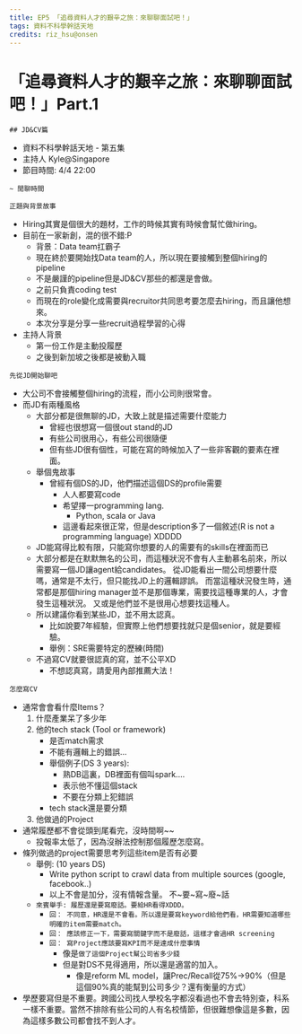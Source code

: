 ```yaml
---
title: EP5 「追尋資料人才的艱辛之旅：來聊聊面試吧！」 
tags: 資料不科學幹話天地
credits: riz_hsu@onsen
---
```


# 「追尋資料人才的艱辛之旅：來聊聊面試吧！」Part.1
    ## JD&CV篇

* 資料不科學幹話天地 - 第五集
* 主持人 Kyle@Singapore
* 節目時間: 4/4 22:00

```~ 閒聊時間``` 

```正題與背景故事```

* Hiring其實是個很大的題材，工作的時候其實有時候會幫忙做hiring。
* 目前在一家新創，混的很不錯:P
    * 背景：Data team扛霸子
    * 現在終於要開始找Data team的人，所以現在要接觸到整個hiring的pipeline
    * 不是嚴謹的pipeline但是JD&CV那些的都還是會做。
    * 之前只負責coding test
    * 而現在的role變化成需要與recruitor共同思考要怎麼去hiring，而且讓他想來。
    * 本次分享是分享一些recruit過程學習的心得
* 主持人背景
    * 第一份工作是主動投履歷
    * 之後到新加坡之後都是被動入職

```先從JD開始聊吧```

* 大公司不會接觸整個hiring的流程，而小公司則很常會。
* 而JD有兩種風格
    * 大部分都是很無聊的JD，大致上就是描述需要什麼能力
        * 曾經也很想寫一個很out stand的JD
        * 有些公司很用心，有些公司很隨便
        * 但有些JD很有個性，可能在寫的時候加入了一些非客觀的要素在裡面。
    * 舉個鬼故事
        * 曾經有個DS的JD，他們描述這個DS的profile需要
            * 人人都要寫code
            * 希望擇一programming lang.
                * Python, scala or Java
            * 這邊看起來很正常，但是description多了一個敘述(R is not a programming language) XDDDD
    * JD能寫得比較有限，只能寫你想要的人的需要有的skills在裡面而已
    * 大部分都是在默默無名的公司，而這種狀況不會有人主動慕名前來，所以需要寫一個JD讓agent給candidates。 從JD能看出一間公司想要什麼嗎，通常是不太行，但只能找JD上的邏輯謬誤。 而當這種狀況發生時，通常都是那個hiring manager並不是那個專業，需要找這種專業的人，才會發生這種狀況。 又或是他們並不是很用心想要找這種人。 
    * 所以建議你看到某些JD，並不用太認真。
        * 比如說要7年經驗，但實際上他們想要找就只是個senior，就是要經驗。
        * 舉例：SRE需要特定的歷練(時間)
    * 不過寫CV就要很認真的寫，並不公平XD
        * 不想認真寫，請愛用內部推薦大法！

```怎麼寫CV```

* 通常會會看什麼Items？
    1. 什麼產業呆了多少年
    2. 他的tech stack (Tool or framework)
        * 是否match需求
        * 不能有邏輯上的錯誤...
        * 舉個例子(DS 3 years):
            * 熟DB這裏，DB裡面有個叫spark....
            * 表示他不懂這個stack
            * 不要在分類上犯錯誤
        * tech stack還是要分類
    3. 他做過的Project
* 通常履歷都不會從頭到尾看完，沒時間啊~~
    * 投報率太低了，因為沒辦法控制那個履歷怎麼寫。
* 條列做過的project需要思考列這些item是否有必要
    * 舉例: (10 years DS)
        * Write python script to crawl data from multiple sources (google, facebook..)
        * 以上不會是加分，沒有情報含量。 不~要~寫~廢~話
    * ```來賓舉手: 履歷還是要寫廢話。要給HR看得XDDD。```
        * ```回： 不同意，HR還是不會看。所以還是要寫keyword給他們看，HR需要知道哪些明確的item需要match。```
        * ```回： 應該修正一下，需要寫關鍵字而不是廢話，這樣才會過HR screening```
        * ```回： 寫Project應該要寫KPI而不是達成什麼事情```
            * 像是`做了這個Project幫公司省多少錢`
            * 但是對DS不見得適用，所以還是適當的加入。
                * 像是reform ML model，讓Prec/Recall從75%->90%（但是這個90%真的能幫到公司多少？還有衡量的方式）
* 學歷要寫但是不重要。跨國公司找人學校名字都沒看過也不會去特別查，科系一樣不重要。當然不排除有些公司的人有名校情節，但很難想像這是多數，因為這樣多數公司都會找不到人才。

